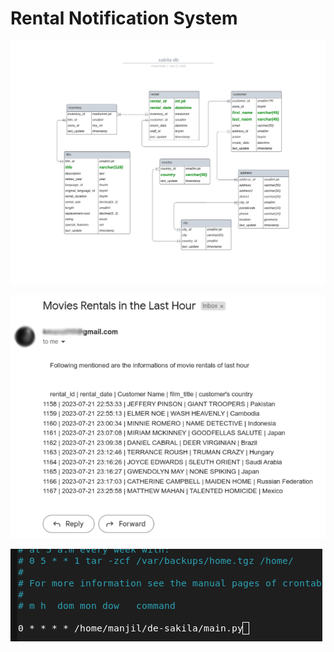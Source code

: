 <h1> Rental Notification System </h1>


![ER-diagram](images/sakila-db.png?raw=true "ER-diagram")

![mail-op](images/mail_op.png?raw=true "mail-op")

![cron job](images/cronjob.png?raw=true "cron job")
